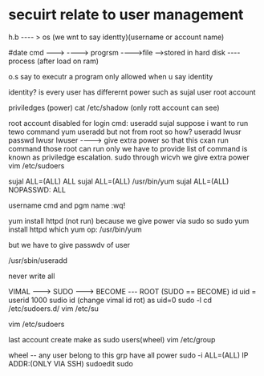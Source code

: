 # secuirt relate to user management


h.b ---- > os (we wnt to say identty)(username or account name)

#date
cmd ---> ----> progrsm ---->file -->stored in hard disk ---- process (after load on ram)

o.s say to executr a program only allowed when u say identity

identity? is every user has differernt power  such as sujal user root account

priviledges (power) 
cat /etc/shadow (only rott account can see)

root account disabled for login
cmd:
useradd sujal
 suppose i want to run tewo command 
 yum useradd but not from root so how?
 useradd lwusr
 passwd lwusr
lwuser ----> give extra power so that this cxan run command those root can run only we have to provide list of command is known as priviledge escalation.
sudo through wicvh we give extra power 
vim /etc/sudoers

sujal  ALL=(ALL) ALL
sujal  ALL=(ALL) /usr/bin/yum
sujal  ALL=(ALL) NOPASSWD:  ALL

username          cmd and pgm name
:wq!

yum install httpd (not run) 
because we give power via sudo 
so sudo yum install httpd
which yum op: /usr/bin/yum

but we have to give passwdv of user

/usr/sbin/useradd

never write all

 VIMAL ---> SUDO ---> BECOME --- ROOT (SUDO == BECOME)
id
uid = userid 1000
sudio id (change vimal id rot) as uid=0
sudo -l
cd /etc/sudoers.d/
vim /etc/su

vim /etc/sudoers

last account create make as sudo users(wheel)
vim /etc/group

wheel -- any user belong to this grp have all power 
sudo -i
ALL=(ALL)  IP ADDR:(ONLY VIA SSH)
sudoedit 
sudo

